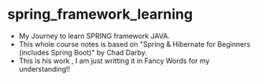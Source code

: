 # spring_framework_learning
- My Journey to learn SPRING framework JAVA. 
- This whole course notes is based on "Spring & Hibernate for Beginners (includes Spring Boot)" by Chad Darby. 
- This is his work , I am just writting it in Fancy Words for my understanding!! 
